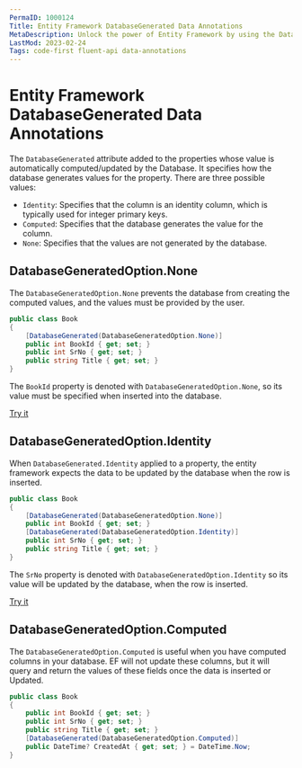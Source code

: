 ```yaml
---
PermaID: 1000124
Title: Entity Framework DatabaseGenerated Data Annotations
MetaDescription: Unlock the power of Entity Framework by using the DatabaseGenerated Data Annotations. Learn the difference between DatabaseGeneratedOption none, identity, and computer and how to specify this attribute.
LastMod: 2023-02-24
Tags: code-first fluent-api data-annotations
---
```


# Entity Framework DatabaseGenerated Data Annotations

The `DatabaseGenerated` attribute added to the properties whose value is automatically computed/updated by the Database. It specifies how the database generates values for the property. There are three possible values:

 - `Identity`: Specifies that the column is an identity column, which is typically used for integer primary keys.
 - `Computed`: Specifies that the database generates the value for the column.
 - `None`: Specifies that the values are not generated by the database.

## DatabaseGeneratedOption.None

The `DatabaseGeneratedOption.None` prevents the database from creating the computed values, and the values must be provided by the user. 

```csharp
public class Book
{
    [DatabaseGenerated(DatabaseGeneratedOption.None)]
    public int BookId { get; set; }
    public int SrNo { get; set; }
    public string Title { get; set; }
}
```
The `BookId` property is denoted with `DatabaseGeneratedOption.None`, so its value must be specified when inserted into the database.

[Try it](https://dotnetfiddle.net/jDvKap)

## DatabaseGeneratedOption.Identity

When `DatabaseGenerated.Identity` applied to a property, the entity framework expects the data to be updated by the database when the row is inserted.

```csharp
public class Book
{
    [DatabaseGenerated(DatabaseGeneratedOption.None)]
    public int BookId { get; set; }
    [DatabaseGenerated(DatabaseGeneratedOption.Identity)]
    public int SrNo { get; set; }
    public string Title { get; set; }
}
```

The `SrNo` property is denoted with `DatabaseGeneratedOption.Identity` so its value will be updated by the database, when the row is inserted.

[Try it](https://dotnetfiddle.net/ztAa2O)

## DatabaseGeneratedOption.Computed

The `DatabaseGeneratedOption.Computed` is useful when you have computed columns in your database. EF will not update these columns, but it will query and return the values of these fields once the data is inserted or Updated.

```csharp
public class Book
{
    public int BookId { get; set; }
    public int SrNo { get; set; }
    public string Title { get; set; }
    [DatabaseGenerated(DatabaseGeneratedOption.Computed)]
    public DateTime? CreatedAt { get; set; } = DateTime.Now;
}
```